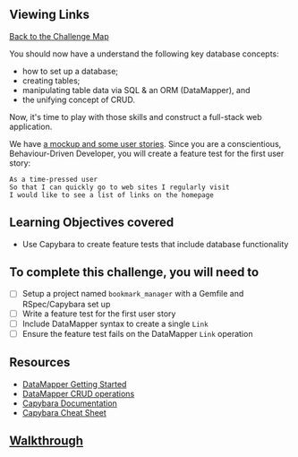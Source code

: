 ## Viewing Links

[Back to the Challenge Map](00_challenge_map.md)

You should now have a understand the following key database concepts:

- how to set up a database; 
- creating tables; 
- manipulating table data via SQL &amp; an ORM (DataMapper), and 
- the unifying concept of CRUD.  

Now, it's time to play with those skills and construct a full-stack web application.

We have [a mockup and some user stories](01_creating_user_stories.md). Since you are a conscientious, Behaviour-Driven Developer, you will create a feature test for the first user story:

```
As a time-pressed user
So that I can quickly go to web sites I regularly visit
I would like to see a list of links on the homepage
```

## Learning Objectives covered

* Use Capybara to create feature tests that include database functionality

## To complete this challenge, you will need to

- [ ] Setup a project named `bookmark_manager` with a Gemfile and RSpec/Capybara set up
- [ ] Write a feature test for the first user story
- [ ] Include DataMapper syntax to create a single `Link`
- [ ] Ensure the feature test fails on the DataMapper `Link` operation

## Resources

* [DataMapper Getting Started](http://datamapper.org/getting-started.html)
* [DataMapper CRUD operations](http://datamapper.org/docs/create_and_destroy.html)
* [Capybara Documentation](https://github.com/jnicklas/capybara)
* [Capybara Cheat Sheet](http://www.cheatography.com/ddovii/cheat-sheets/capybara-cheat-sheet/)

## [Walkthrough](walkthroughs/08.md)
